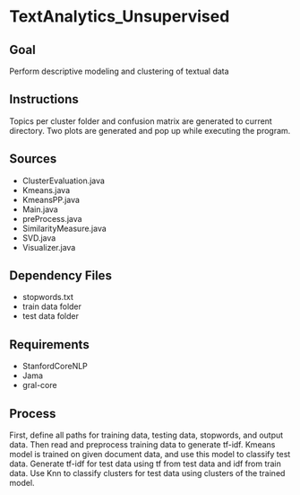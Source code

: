 # TextAnalytics_Unsupervised

## Goal
Perform descriptive modeling and clustering of textual data

## Instructions
Topics per cluster folder and confusion matrix are generated to current directory.
Two plots are generated and pop up while executing the program.

## Sources
- ClusterEvaluation.java
- Kmeans.java
- KmeansPP.java
- Main.java
- preProcess.java
- SimilarityMeasure.java
- SVD.java
- Visualizer.java

## Dependency Files
- stopwords.txt
- train data folder
- test data folder

## Requirements
- StanfordCoreNLP
- Jama
- gral-core

## Process 
First, define all paths for training data, testing data, stopwords, and output data.
Then read and preprocess training data to generate tf-idf.
Kmeans model is trained on given document data, and use this model to classify test data.
Generate tf-idf for test data using tf from test data and idf from train data.
Use Knn to classify clusters for test data using clusters of the trained model.
